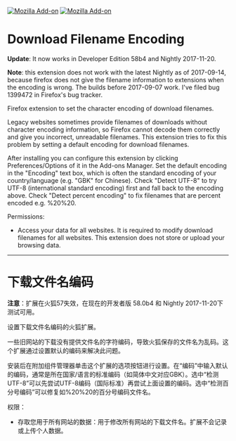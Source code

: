 [![Mozilla Add-on](https://img.shields.io/amo/v/download-filename-encoding.svg?style=flat-square)](https://addons.mozilla.org/firefox/addon/download-filename-encoding/) [![Mozilla Add-on](https://img.shields.io/amo/d/download-filename-encoding.svg?style=flat-square)](https://addons.mozilla.org/firefox/addon/download-filename-encoding/)

# Download Filename Encoding

**Update**: It now works in Developer Edition 58b4 and Nightly 2017-11-20.

**Note**: this extension does not work with the latest Nightly as of 2017-09-14, because firefox does not give the filename information to extensions when the encoding is wrong. The builds before 2017-09-07 work. I've filed bug 1399472 in Firefox's bug tracker.

Firefox extension to set the character encoding of download filenames.

Legacy websites sometimes provide filenames of downloads without character encoding information, so Firefox cannot decode them correctly and give you incorrect, unreadable filenames. This extension tries to fix this problem by setting a default encoding for download filenames.

After installing you can configure this extension by clicking Preferences/Options of it in the Add-ons Manager. Set the default encoding in the "Encoding" text box, which is often the standard encoding of your country/language (e.g. "GBK" for Chinese). Check "Detect UTF-8" to try UTF-8 (international standard encoding) first and fall back to the encoding above. Check "Detect percent encoding" to fix filenames that are percent encoded e.g. %20%20.

Permissions:
* Access your data for all websites. It is required to modify download filenames for all websites. This extension does not store or upload your browsing data.

---

# 下载文件名编码

**注意**：扩展在火狐57失效，在现在的开发者版 58.0b4 和 Nightly 2017-11-20下测试可用。

设置下载文件名编码的火狐扩展。

一些旧网站的下载没有提供文件名的字符编码，导致火狐保存的文件名为乱码。这个扩展通过设置默认的编码来解决此问题。

安装后在附加组件管理器单击这个扩展的选项按钮进行设置。在“编码”中输入默认的编码，通常是所在国家/语言的标准编码（如简体中文对应GBK）。选中“检测 UTF-8”可以先尝试UTF-8编码（国际标准）再尝试上面设置的编码。选中“检测百分号编码”可以修复如%20%20的百分号编码文件名。

权限：
* 存取您用于所有网站的数据：用于修改所有网站的下载文件名。扩展不会记录或上传个人数据。
